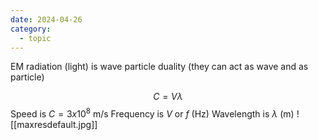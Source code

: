 ```yaml
---
date: 2024-04-26
category:
  - topic
---
```

EM radiation (light) is wave particle duality (they can act as wave and as particle)

$$ C =  V \lambda$$
Speed is $C = 3x10^8 \text{ m/s}$
Frequency is $V \text{ or } f \text{ (Hz)}$ 
Wavelength is $\lambda \text{ (m)}$
![[maxresdefault.jpg]]